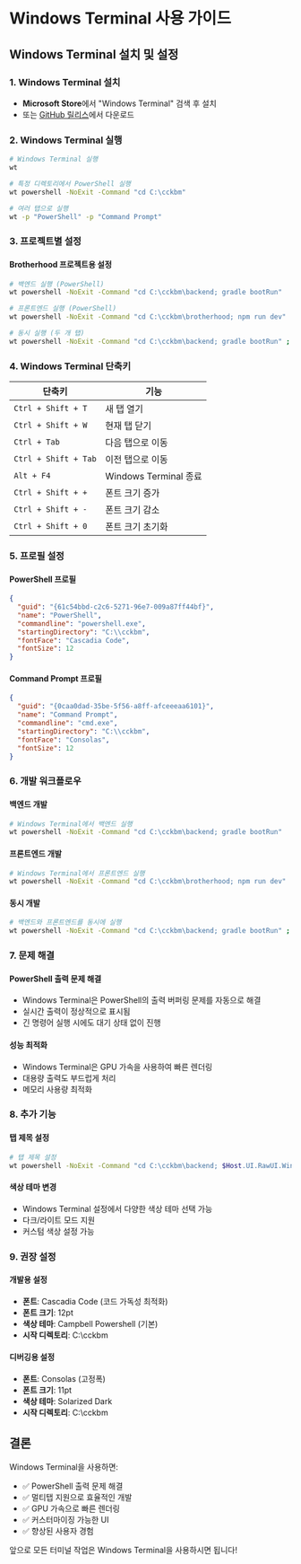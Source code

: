 # Windows Terminal 사용 가이드

## Windows Terminal 설치 및 설정

### 1. Windows Terminal 설치
- **Microsoft Store**에서 "Windows Terminal" 검색 후 설치
- 또는 [GitHub 릴리스](https://github.com/microsoft/terminal/releases)에서 다운로드

### 2. Windows Terminal 실행
```bash
# Windows Terminal 실행
wt

# 특정 디렉토리에서 PowerShell 실행
wt powershell -NoExit -Command "cd C:\cckbm"

# 여러 탭으로 실행
wt -p "PowerShell" -p "Command Prompt"
```

### 3. 프로젝트별 설정

#### Brotherhood 프로젝트용 설정
```bash
# 백엔드 실행 (PowerShell)
wt powershell -NoExit -Command "cd C:\cckbm\backend; gradle bootRun"

# 프론트엔드 실행 (PowerShell)
wt powershell -NoExit -Command "cd C:\cckbm\brotherhood; npm run dev"

# 동시 실행 (두 개 탭)
wt powershell -NoExit -Command "cd C:\cckbm\backend; gradle bootRun" ; wt powershell -NoExit -Command "cd C:\cckbm\brotherhood; npm run dev"
```

### 4. Windows Terminal 단축키

| 단축키 | 기능 |
|--------|------|
| `Ctrl + Shift + T` | 새 탭 열기 |
| `Ctrl + Shift + W` | 현재 탭 닫기 |
| `Ctrl + Tab` | 다음 탭으로 이동 |
| `Ctrl + Shift + Tab` | 이전 탭으로 이동 |
| `Alt + F4` | Windows Terminal 종료 |
| `Ctrl + Shift + +` | 폰트 크기 증가 |
| `Ctrl + Shift + -` | 폰트 크기 감소 |
| `Ctrl + Shift + 0` | 폰트 크기 초기화 |

### 5. 프로필 설정

#### PowerShell 프로필
```json
{
  "guid": "{61c54bbd-c2c6-5271-96e7-009a87ff44bf}",
  "name": "PowerShell",
  "commandline": "powershell.exe",
  "startingDirectory": "C:\\cckbm",
  "fontFace": "Cascadia Code",
  "fontSize": 12
}
```

#### Command Prompt 프로필
```json
{
  "guid": "{0caa0dad-35be-5f56-a8ff-afceeeaa6101}",
  "name": "Command Prompt",
  "commandline": "cmd.exe",
  "startingDirectory": "C:\\cckbm",
  "fontFace": "Consolas",
  "fontSize": 12
}
```

### 6. 개발 워크플로우

#### 백엔드 개발
```bash
# Windows Terminal에서 백엔드 실행
wt powershell -NoExit -Command "cd C:\cckbm\backend; gradle bootRun"
```

#### 프론트엔드 개발
```bash
# Windows Terminal에서 프론트엔드 실행
wt powershell -NoExit -Command "cd C:\cckbm\brotherhood; npm run dev"
```

#### 동시 개발
```bash
# 백엔드와 프론트엔드를 동시에 실행
wt powershell -NoExit -Command "cd C:\cckbm\backend; gradle bootRun" ; wt powershell -NoExit -Command "cd C:\cckbm\brotherhood; npm run dev"
```

### 7. 문제 해결

#### PowerShell 출력 문제 해결
- Windows Terminal은 PowerShell의 출력 버퍼링 문제를 자동으로 해결
- 실시간 출력이 정상적으로 표시됨
- 긴 명령어 실행 시에도 대기 상태 없이 진행

#### 성능 최적화
- Windows Terminal은 GPU 가속을 사용하여 빠른 렌더링
- 대용량 출력도 부드럽게 처리
- 메모리 사용량 최적화

### 8. 추가 기능

#### 탭 제목 설정
```bash
# 탭 제목 설정
wt powershell -NoExit -Command "cd C:\cckbm\backend; $Host.UI.RawUI.WindowTitle = 'Backend - Brotherhood'"
```

#### 색상 테마 변경
- Windows Terminal 설정에서 다양한 색상 테마 선택 가능
- 다크/라이트 모드 지원
- 커스텀 색상 설정 가능

### 9. 권장 설정

#### 개발용 설정
- **폰트**: Cascadia Code (코드 가독성 최적화)
- **폰트 크기**: 12pt
- **색상 테마**: Campbell Powershell (기본)
- **시작 디렉토리**: C:\cckbm

#### 디버깅용 설정
- **폰트**: Consolas (고정폭)
- **폰트 크기**: 11pt
- **색상 테마**: Solarized Dark
- **시작 디렉토리**: C:\cckbm

## 결론

Windows Terminal을 사용하면:
- ✅ PowerShell 출력 문제 해결
- ✅ 멀티탭 지원으로 효율적인 개발
- ✅ GPU 가속으로 빠른 렌더링
- ✅ 커스터마이징 가능한 UI
- ✅ 향상된 사용자 경험

앞으로 모든 터미널 작업은 Windows Terminal을 사용하시면 됩니다!
